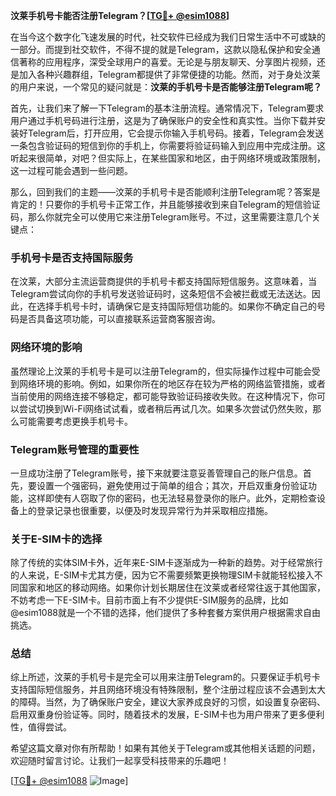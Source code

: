 **汶莱手机号卡能否注册Telegram？[[TG💪+ @esim1088](https://t.me/s/esim1088)]**

在当今这个数字化飞速发展的时代，社交软件已经成为我们日常生活中不可或缺的一部分。而提到社交软件，不得不提的就是Telegram，这款以隐私保护和安全通信著称的应用程序，深受全球用户的喜爱。无论是与朋友聊天、分享图片视频，还是加入各种兴趣群组，Telegram都提供了非常便捷的功能。然而，对于身处汶莱的用户来说，一个常见的疑问就是：**汶莱的手机号卡是否能够注册Telegram呢？**

首先，让我们来了解一下Telegram的基本注册流程。通常情况下，Telegram要求用户通过手机号码进行注册，这是为了确保账户的安全性和真实性。当你下载并安装好Telegram后，打开应用，它会提示你输入手机号码。接着，Telegram会发送一条包含验证码的短信到你的手机上，你需要将验证码输入到应用中完成注册。这听起来很简单，对吧？但实际上，在某些国家和地区，由于网络环境或政策限制，这一过程可能会遇到一些问题。

那么，回到我们的主题——汶莱的手机号卡是否能顺利注册Telegram呢？答案是肯定的！只要你的手机号卡正常工作，并且能够接收到来自Telegram的短信验证码，那么你就完全可以使用它来注册Telegram账号。不过，这里需要注意几个关键点：

### 手机号卡是否支持国际服务

在汶莱，大部分主流运营商提供的手机号卡都支持国际短信服务。这意味着，当Telegram尝试向你的手机号发送验证码时，这条短信不会被拦截或无法送达。因此，在选择手机号卡时，请确保它是支持国际短信功能的。如果你不确定自己的号码是否具备这项功能，可以直接联系运营商客服咨询。

### 网络环境的影响

虽然理论上汶莱的手机号卡是可以注册Telegram的，但实际操作过程中可能会受到网络环境的影响。例如，如果你所在的地区存在较为严格的网络监管措施，或者当前使用的网络连接不够稳定，都可能导致验证码接收失败。在这种情况下，你可以尝试切换到Wi-Fi网络试试看，或者稍后再试几次。如果多次尝试仍然失败，那么可能需要考虑更换手机号卡。

### Telegram账号管理的重要性

一旦成功注册了Telegram账号，接下来就要注意妥善管理自己的账户信息。首先，要设置一个强密码，避免使用过于简单的组合；其次，开启双重身份验证功能，这样即使有人窃取了你的密码，也无法轻易登录你的账户。此外，定期检查设备上的登录记录也很重要，以便及时发现异常行为并采取相应措施。

### 关于E-SIM卡的选择

除了传统的实体SIM卡外，近年来E-SIM卡逐渐成为一种新的趋势。对于经常旅行的人来说，E-SIM卡尤其方便，因为它不需要频繁更换物理SIM卡就能轻松接入不同国家和地区的移动网络。如果你计划长期居住在汶莱或者经常往返于其他国家，不妨考虑一下E-SIM卡。目前市面上有不少提供E-SIM服务的品牌，比如@esim1088就是一个不错的选择，他们提供了多种套餐方案供用户根据需求自由挑选。

### 总结

综上所述，汶莱的手机号卡是完全可以用来注册Telegram的。只要保证手机号卡支持国际短信服务，并且网络环境没有特殊限制，整个注册过程应该不会遇到太大的障碍。当然，为了确保账户安全，建议大家养成良好的习惯，如设置复杂密码、启用双重身份验证等。同时，随着技术的发展，E-SIM卡也为用户带来了更多便利性，值得尝试。

希望这篇文章对你有所帮助！如果有其他关于Telegram或其他相关话题的问题，欢迎随时留言讨论。让我们一起享受科技带来的乐趣吧！

[[TG💪+ @esim1088](https://t.me/s/esim1088) ![Image](https://i.postimg.cc/4NQfJmqS/Snipaste-2025-05-13-00-14-12.png)]